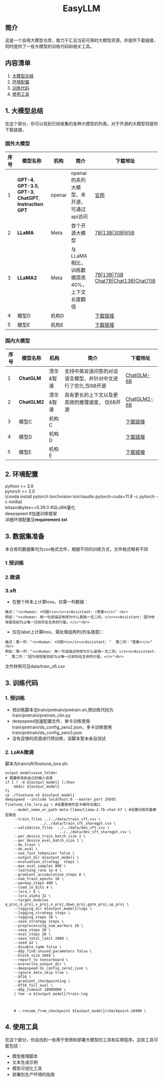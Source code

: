 <div align="center">
  <h1>EasyLLM</h1>
</div>

## 简介
这是一个自用大模型仓库，致力于汇总当前可用的大模型资源，并提供下载链接，同时提供了一些大模型的训练代码和相关工具。
## 内容清单
1. [大模型总结](#1-大模型总结)
2. [环境配置](#2-环境配置)
3. [训练代码](#2-训练代码)
4. [使用工具](#3-使用工具)

## 1. 大模型总结
在这个部分，你可以找到已经收集的各种大模型的列表。对于开源的大模型将提供下载链接。
### 国外大模型
| 序号 | 模型名称 | 机构 | 简介 | 下载地址 |
| --- | --- | --- | ----- | --- |
| 1 | **GPT-4**, **GPT-3.5**, **GPT-3**, **ChatGPT**, **Instruction GPT** | openai | openai的系列大模型，未开源，可通过api访问 | [官网](https://openai.com/) |
| 2 | **LLaMA** | Meta | 首个开源大模型 | [7B](https://huggingface.co/huggyllama/llama-7b)\|[13B](https://huggingface.co/huggyllama/llama-13b)\|[30B](https://huggingface.co/huggyllama/llama-30b)\|[65B](https://huggingface.co/huggyllama/llama-65b) |
| 3 | **LLaMA2** | Meta | 与LLaMA相比，训练数据提高40%，上下文长度翻倍 | [7B](https://huggingface.co/meta-llama/Llama-2-7b-hf)\|[13B](https://huggingface.co/meta-llama/Llama-2-13b)\|[70B](https://huggingface.co/meta-llama/Llama-2-70b-hf)<br>[Chat7B](https://huggingface.co/meta-llama/Llama-2-7b-chat-hf)\|[Chat13B](https://huggingface.co/meta-llama/Llama-2-13b-chat-hf)\|[Chat70B](https://huggingface.co/meta-llama/Llama-2-70b-chat-hf)|
| 4 | 模型D | 机构D |  | [下载链接](https://example.com/modelD) |
| 5 | 模型E | 机构E |  | [下载链接](https://example.com/modelE) |
### 国内大模型
| 序号 | 模型名称 | 机构 | 简介 | 下载地址 |
| --- | --- | --- | ----- | --- |
| 1 | **ChatGLM** | 清华&智谱 | 支持中英双语问答的对话语言模型，并针对中文进行了优化,仅6B开源 | [ChatGLM-6B](https://huggingface.co/THUDM/chatglm-6b) |
| 2 | **ChatGLM2** | 清华&智谱 | 具有更长的上下文以及更高效的推理速度， 仅6B开源 | [ChatGLM2-6B](https://huggingface.co/THUDM/chatglm2-6b) |
| 3 | 模型C | 机构C |  | [下载链接](https://example.com/modelC) |
| 4 | 模型D | 机构D |  | [下载链接](https://example.com/modelD) |
| 5 | 模型E | 机构E |  | [下载链接](https://example.com/modelE) |

## 2. 环境配置
python >= 3.9<br>
pytorch >= 2.0<br>
(conda install pytorch torchvision torchaudio pytorch-cuda=11.8 -c pytorch -c nvidia)<br>
bitsandbytes==0.39.0 #QLoRA量化<br>
deepspeed            #加速训练框架<br>
详细环境配置见**requirement.txt**

## 3. 数据集准备
本仓库的数据集均为csv格式文件，根据不同的训练方式，文件格式略有不同
### 1.预训练

### 2.微调

### 3.sft
- 在整个样本上计算loss，仅需一列数据：<br>
```
格式："<s>Human: +问题+\n</s><s>Assistant: +答案+</s>" <br>
例如："<s>Human: 用一句话描述地球为什么是独一无二的。</s><s>Assistant: 因为地球是目前为止唯一已知存在生命的行星。</s>"<br>
```
- 仅在label上计算loss，需处理成两列(列名随意)：<br>
```
格式：第一列："<s>Human: +问题+\n</s><s>Assistant: "  第二列："答案+</s>"<br>
例如：第一列："<s>Human: 用一句话描述地球为什么是独一无二的。</s><s>Assistant: "  第二列："因为地球是目前为止唯一已知存在生命的行星。</s>"<br>
```
文件样例可见data/train_sft.csv

## 3. 训练代码
### 1. 预训练
- 预训练脚本见train/pretrain/pretrain.sh,预训练代码为train/pretrain/pretrain_clm.py<br>
- deepspeed加速配置文件，单卡训练使用train/pretrain/ds_config_zero2.json，多卡训练使用train/pretrain/ds_config_zero3.json<br>
- 没有足够的资源进行预训练，该脚本暂未亲自测试

### 2. LoRA微调
脚本为train/sft/finetune_lora.sh:
```
output_model=save_folder
# 需要修改到自己的输入目录
if [ ! -d ${output_model} ];then  
    mkdir ${output_model}
fi
cp ./finetune.sh ${output_model}
deepspeed --include localhost:0 --master_port 29505  finetune_clm_lora.py \ #设置使用的显卡编号与端口
    --model_name_or_path meta-llama/Llama-2-7b-chat-hf \ #设置训练的基模型路径
    --train_files ../../data/train_sft.csv \
                ../../data/train_sft_sharegpt.csv \
    --validation_files  ../../data/dev_sft.csv \
                         ../../data/dev_sft_sharegpt.csv \
    --per_device_train_batch_size 1 \
    --per_device_eval_batch_size 1 \
    --do_train \
    --do_eval \
    --use_fast_tokenizer false \
    --output_dir ${output_model} \
    --evaluation_strategy  steps \
    --max_eval_samples 800 \
    --learning_rate 1e-4 \
    --gradient_accumulation_steps 8 \
    --num_train_epochs 10 \
    --warmup_steps 400 \
    --load_in_bits 4 \
    --lora_r 8 \
    --lora_alpha 32 \
    --target_modules q_proj,k_proj,v_proj,o_proj,down_proj,gate_proj,up_proj \
    --logging_dir ${output_model}/logs \
    --logging_strategy steps \
    --logging_steps 10 \
    --save_strategy steps \
    --preprocessing_num_workers 10 \
    --save_steps 20 \
    --eval_steps 20 \
    --save_total_limit 2000 \
    --seed 42 \
    --disable_tqdm false \
    --ddp_find_unused_parameters false \
    --block_size 2048 \
    --report_to tensorboard \
    --overwrite_output_dir \
    --deepspeed ds_config_zero2.json \
    --ignore_data_skip true \
    --bf16 \
    --gradient_checkpointing \
    --bf16_full_eval \
    --ddp_timeout 18000000 \
    | tee -a ${output_model}/train.log
    


    # --resume_from_checkpoint ${output_model}/checkpoint-20400 \
```


## 4. 使用工具
在这个部分，你会找到一些用于使用和部署大模型的工具和实用程序。这些工具可能包括：
- 模型推理脚本
- 文本生成示例
- 模型可视化工具
- 部署到生产环境的指南


